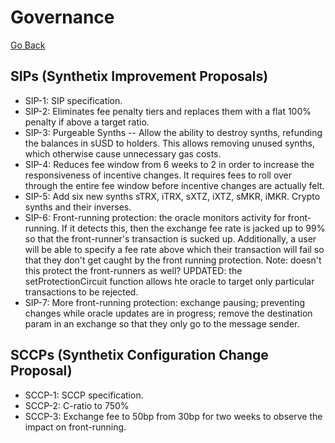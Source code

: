 # Governance

[Go Back](map.md)

## SIPs (Synthetix Improvement Proposals)

* SIP-1: SIP specification.
* SIP-2: Eliminates fee penalty tiers and replaces them with a flat 100% penalty if above a target ratio.
* SIP-3: Purgeable Synths -- Allow the ability to destroy synths, refunding the balances in sUSD to holders. This allows removing unused synths, which otherwise cause unnecessary gas costs.
* SIP-4: Reduces fee window from 6 weeks to 2 in order to increase the responsiveness of incentive changes. It requires fees to roll over through the entire fee window before incentive changes are actually felt.
* SIP-5: Add six new synths sTRX, iTRX, sXTZ, iXTZ, sMKR, iMKR. Crypto synths and their inverses.
* SIP-6: Front-running protection: the oracle monitors activity for front-running. If it detects this, then the exchange fee rate is jacked up to 99% so that the front-runner's transaction is sucked up. Additionally, a user will be able to specify a fee rate above which their transaction will fail so that they don't get caught by the front running protection. Note: doesn't this protect the front-runners as well? UPDATED: the setProtectionCircuit function allows hte oracle to target only particular transactions to be rejected.
* SIP-7: More front-running protection: exchange pausing; preventing changes while oracle updates are in progress; remove the destination param in an exchange so that they only go to the message sender.

## SCCPs (Synthetix Configuration Change Proposal)

* SCCP-1: SCCP specification.
* SCCP-2: C-ratio to 750%
* SCCP-3: Exchange fee to 50bp from 30bp for two weeks to observe the impact on front-running.
